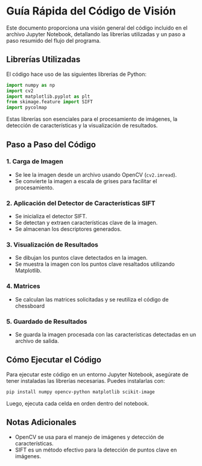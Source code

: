 # Guía Rápida del Código de Visión

Este documento proporciona una visión general del código incluido en el archivo Jupyter Notebook, detallando las librerías utilizadas y un paso a paso resumido del flujo del programa.

## Librerías Utilizadas

El código hace uso de las siguientes librerías de Python:

```python
import numpy as np
import cv2
import matplotlib.pyplot as plt
from skimage.feature import SIFT
import pycolmap
```

Estas librerías son esenciales para el procesamiento de imágenes, la detección de características y la visualización de resultados.

## Paso a Paso del Código

### 1. Carga de Imagen
- Se lee la imagen desde un archivo usando OpenCV (`cv2.imread`).
- Se convierte la imagen a escala de grises para facilitar el procesamiento.

### 2. Aplicación del Detector de Características SIFT
- Se inicializa el detector SIFT.
- Se detectan y extraen características clave de la imagen.
- Se almacenan los descriptores generados.

### 3. Visualización de Resultados
- Se dibujan los puntos clave detectados en la imagen.
- Se muestra la imagen con los puntos clave resaltados utilizando Matplotlib.

### 4. Matrices
- Se calculan las matrices solicitadas y se reutiliza el código de chessboard

### 5. Guardado de Resultados
- Se guarda la imagen procesada con las características detectadas en un archivo de salida.

## Cómo Ejecutar el Código

Para ejecutar este código en un entorno Jupyter Notebook, asegúrate de tener instaladas las librerías necesarias. Puedes instalarlas con:

```bash
pip install numpy opencv-python matplotlib scikit-image
```

Luego, ejecuta cada celda en orden dentro del notebook.

## Notas Adicionales
- OpenCV se usa para el manejo de imágenes y detección de características.
- SIFT es un método efectivo para la detección de puntos clave en imágenes.


